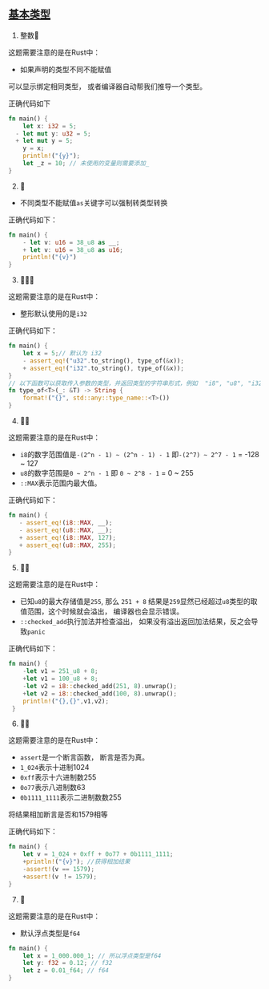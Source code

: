 ## [基本类型](https://zh.practice.rs/basic-types/intro.html)

1. 整数🌟

这题需要注意的是在Rust中：

- 如果声明的类型不同不能赋值

可以显示绑定相同类型， 或者编译器自动帮我们推导一个类型。

正确代码如下

```rust
fn main() {
    let x: i32 = 5;
  - let mut y: u32 = 5;
  + let mut y = 5;
    y = x;
    println!("{y}");   
    let _z = 10; // 未使用的变量则需要添加_ 
}
```

2. 🌟

- 不同类型不能赋值`as`关键字可以强制转类型转换

正确代码如下：

```rust
fn main() {
    - let v: u16 = 38_u8 as __;
    + let v: u16 = 38_u8 as u16;
    println!("{v}")
}
```

3. 🌟🌟🌟

这题需要注意的是在Rust中：

- 整形默认使用的是`i32`

正确代码如下：

```rust
fn main() {
    let x = 5;// 默认为 i32
    - assert_eq!("u32".to_string(), type_of(&x));
    + assert_eq!("i32".to_string(), type_of(&x));
}
// 以下函数可以获取传入参数的类型，并返回类型的字符串形式，例如  "i8", "u8", "i32", "u32"
fn type_of<T>(_: &T) -> String {
    format!("{}", std::any::type_name::<T>())
}
```

4. 🌟🌟

这题需要注意的是在Rust中：

- `i8`的数字范围值是`-(2^n - 1) ~ (2^n - 1) - 1` 即`-(2^7) ~ 2^7 - 1` = -128 ~ 127
- `u8`的数字范围是`0 ~ 2^n - 1` 即 `0 ~ 2^8 - 1`  = 0 ~ 255
- `::MAX`表示范围内最大值。

正确代码如下：

```rust
fn main() {
   - assert_eq!(i8::MAX, __); 
   - assert_eq!(u8::MAX, __); 
   + assert_eq!(i8::MAX, 127); 
   + assert_eq!(u8::MAX, 255); 
}
```

5. 🌟🌟

这题需要注意的是在Rust中：

- 已知`u8`的最大存储值是`255`, 那么 `251 + 8` 结果是`259`显然已经超过`u8`类型的取值范围，这个时候就会溢出， 编译器也会显示错误。
- `::checked_add`执行加法并检查溢出， 如果没有溢出返回加法结果，反之会导致`panic`

正确代码如下：

```rust
fn main() {
    -let v1 = 251_u8 + 8;
    +let v1 = 100_u8 + 8;
    -let v2 = i8::checked_add(251, 8).unwrap();
    +let v2 = i8::checked_add(100, 8).unwrap();
    println!("{},{}",v1,v2);
 }
```

6. 🌟🌟

这题需要注意的是在Rust中：

- `assert`是一个断言函数， 断言是否为真。
- `1_024`表示十进制1024
- `0xff`表示十六进制数255
- `0o77`表示八进制数63
- `0b1111_1111`表示二进制数数255

将结果相加断言是否和1579相等

正确代码如下：

```rust
fn main() {
    let v = 1_024 + 0xff + 0o77 + 0b1111_1111;
    +println!("{v}"); //获得相加结果
    -assert!(v == 1579);
    +assert!(v ！= 1579);
}
```

7. 🌟

这题需要注意的是在Rust中：

- 默认浮点类型是`f64`

```rust
fn main() {
    let x = 1_000.000_1; // 所以浮点类型是f64
    let y: f32 = 0.12; // f32
    let z = 0.01_f64; // f64
}
```



